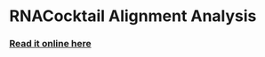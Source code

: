 RNACocktail Alignment Analysis
===========

### [Read it online here](http://nbviewer.ipython.org/urls/raw.githubusercontent.com/bioinform/rnacocktail/master/analysis_scripts/alignment/RNACocktail-Alignment-Analysis.ipynb)

